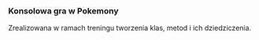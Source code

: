 ### Konsolowa gra w Pokemony

Zrealizowana w ramach treningu tworzenia klas, metod i ich dziedziczenia.

